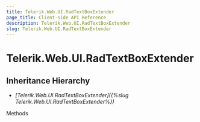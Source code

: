 ```yaml
---
title: Telerik.Web.UI.RadTextBoxExtender
page_title: Client-side API Reference
description: Telerik.Web.UI.RadTextBoxExtender
slug: Telerik.Web.UI.RadTextBoxExtender
---
```


# Telerik.Web.UI.RadTextBoxExtender  

## Inheritance Hierarchy

* *[Telerik.Web.UI.RadTextBoxExtender]({%slug Telerik.Web.UI.RadTextBoxExtender%})*


Methods



